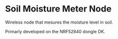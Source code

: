 # Soil Moisture Meter Node

Wireless node that mesures the moisture level in soil.

Primarly developed on the NRF52840 dongle DK.
